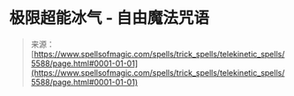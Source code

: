 <!--yml

category: 未分类

date: 2024-06-12 18:39:57

-->

# 极限超能冰气 - 自由魔法咒语

> 来源：[https://www.spellsofmagic.com/spells/trick_spells/telekinetic_spells/5588/page.html#0001-01-01](https://www.spellsofmagic.com/spells/trick_spells/telekinetic_spells/5588/page.html#0001-01-01)
